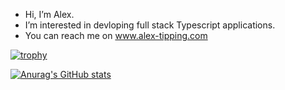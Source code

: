 -  Hi, I’m Alex.
-  I’m interested in devloping full stack Typescript applications. 
-  You can reach me on www.alex-tipping.com

[![trophy](https://github-profile-trophy.vercel.app/?username=alext162&theme=onedark&title=Commits)](https://github.com/ryo-ma/github-profile-trophy)

[![Anurag's GitHub stats](https://github-readme-stats.vercel.app/api?username=alext162&count_private=true&show_icons=true&theme=radical)](https://github.com/anuraghazra/github-readme-stats)





